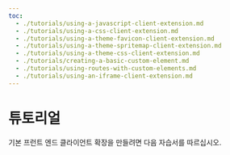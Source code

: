 ```yaml
---
toc:
  - ./tutorials/using-a-javascript-client-extension.md
  - ./tutorials/using-a-css-client-extension.md
  - ./tutorials/using-a-theme-favicon-client-extension.md
  - ./tutorials/using-a-theme-spritemap-client-extension.md
  - ./tutorials/using-a-theme-css-client-extension.md
  - ./tutorials/creating-a-basic-custom-element.md
  - ./tutorials/using-routes-with-custom-elements.md
  - ./tutorials/using-an-iframe-client-extension.md
---
```

# 튜토리얼

기본 프런트 엔드 클라이언트 확장을 만들려면 다음 자습서를 따르십시오.


